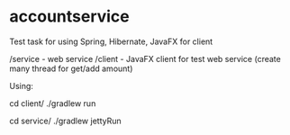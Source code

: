 accountservice
==============

Test task for using Spring, Hibernate, JavaFX for client


/service - web service
/client - JavaFX client for test web service (create many thread for get/add amount)

Using:

cd client/
./gradlew run

cd service/
./gradlew jettyRun
